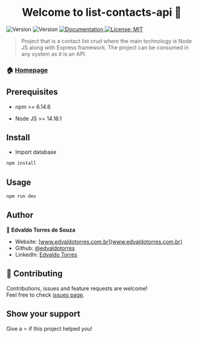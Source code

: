 <h1 align="center">Welcome to list-contacts-api 👋</h1>
<p>
  <img alt="Version" src="https://img.shields.io/badge/npm-6.14.6-blue.svg?cacheSeconds=2592000" />
  <img alt="Version" src="https://img.shields.io/badge/NodeJS-614.16.1-blue.svg?cacheSeconds=2592000" />
  <a href="https://github.com/edvaldotorres/list-contacts-api#readme" target="_blank">
    <img alt="Documentation" src="https://img.shields.io/badge/documentation-yes-brightgreen.svg" />
  </a>
  <a href="#" target="_blank">
    <img alt="License: MIT" src="https://img.shields.io/badge/License-MIT-yellow.svg" />
  </a>
</p>

> Project that is a contact list crud where the main technology is Node JS along with Express framework. The project can be consumed in any system as it is an API.

### 🏠 [Homepage](https://github.com/edvaldotorres/list-contacts-api#readme)

## Prerequisites

* npm >= 6.14.6

* Node JS >= 14.16.1

## Install

* Import database

```sh
npm install
```
## Usage

```sh
npm run dev
```
## Author

👤 **Edvaldo Torres de Souza**

* Website: [www.edvaldotorres.com.br](www.edvaldotorres.com.br)
* Github: [@edvaldotorres](https://github.com/edvaldotorres)
* LinkedIn: [Edvaldo Torres](https://www.linkedin.com/in/edvaldo-torres-189894150/)

## 🤝 Contributing

Contributions, issues and feature requests are welcome!<br />Feel free to check [issues page](https://github.com/edvaldotorres/list-contacts-api/issues). 

## Show your support

Give a ⭐️ if this project helped you!
